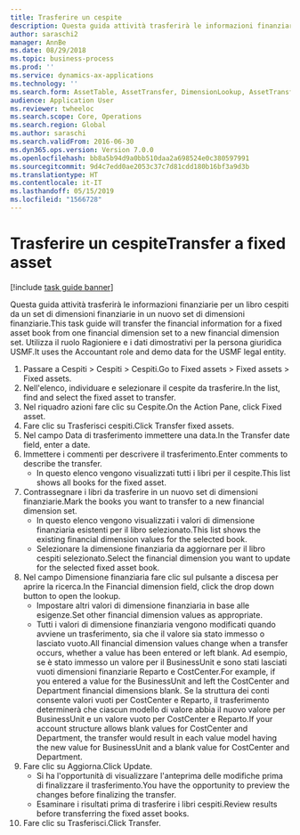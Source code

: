 ```yaml
---
title: Trasferire un cespite
description: Questa guida attività trasferirà le informazioni finanziarie per un libro cespiti da un set di dimensioni finanziarie in un nuovo set di dimensioni finanziarie.
author: saraschi2
manager: AnnBe
ms.date: 08/29/2018
ms.topic: business-process
ms.prod: ''
ms.service: dynamics-ax-applications
ms.technology: ''
ms.search.form: AssetTable, AssetTransfer, DimensionLookup, AssetTransferConfirmation
audience: Application User
ms.reviewer: twheeloc
ms.search.scope: Core, Operations
ms.search.region: Global
ms.author: saraschi
ms.search.validFrom: 2016-06-30
ms.dyn365.ops.version: Version 7.0.0
ms.openlocfilehash: bb8a5b94d9a0bb510daa2a698524e0c380597991
ms.sourcegitcommit: 9d4c7edd0ae2053c37c7d81cdd180b16bf3a9d3b
ms.translationtype: HT
ms.contentlocale: it-IT
ms.lasthandoff: 05/15/2019
ms.locfileid: "1566728"
---
```

# <a name="transfer-a-fixed-asset"></a><span data-ttu-id="ee033-103">Trasferire un cespite</span><span class="sxs-lookup"><span data-stu-id="ee033-103">Transfer a fixed asset</span></span>

[!include [task guide banner](../../includes/task-guide-banner.md)]

<span data-ttu-id="ee033-104">Questa guida attività trasferirà le informazioni finanziarie per un libro cespiti da un set di dimensioni finanziarie in un nuovo set di dimensioni finanziarie.</span><span class="sxs-lookup"><span data-stu-id="ee033-104">This task guide will transfer the financial information for a fixed asset book from one financial dimension set to a new financial dimension set.</span></span>  <span data-ttu-id="ee033-105">Utilizza il ruolo Ragioniere e i dati dimostrativi per la persona giuridica USMF.</span><span class="sxs-lookup"><span data-stu-id="ee033-105">It uses the Accountant role and demo data for the USMF legal entity.</span></span>

1. <span data-ttu-id="ee033-106">Passare a Cespiti > Cespiti > Cespiti.</span><span class="sxs-lookup"><span data-stu-id="ee033-106">Go to Fixed assets > Fixed assets > Fixed assets.</span></span>
2. <span data-ttu-id="ee033-107">Nell'elenco, individuare e selezionare il cespite da trasferire.</span><span class="sxs-lookup"><span data-stu-id="ee033-107">In the list, find and select the fixed asset to transfer.</span></span>
3. <span data-ttu-id="ee033-108">Nel riquadro azioni fare clic su Cespite.</span><span class="sxs-lookup"><span data-stu-id="ee033-108">On the Action Pane, click Fixed asset.</span></span>
4. <span data-ttu-id="ee033-109">Fare clic su Trasferisci cespiti.</span><span class="sxs-lookup"><span data-stu-id="ee033-109">Click Transfer fixed assets.</span></span>
5. <span data-ttu-id="ee033-110">Nel campo Data di trasferimento immettere una data.</span><span class="sxs-lookup"><span data-stu-id="ee033-110">In the Transfer date field, enter a date.</span></span>
6. <span data-ttu-id="ee033-111">Immettere i commenti per descrivere il trasferimento.</span><span class="sxs-lookup"><span data-stu-id="ee033-111">Enter comments to describe the transfer.</span></span>
    * <span data-ttu-id="ee033-112">In questo elenco vengono visualizzati tutti i libri per il cespite.</span><span class="sxs-lookup"><span data-stu-id="ee033-112">This list shows all books for the fixed asset.</span></span>  
7. <span data-ttu-id="ee033-113">Contrassegnare i libri da trasferire in un nuovo set di dimensioni finanziarie.</span><span class="sxs-lookup"><span data-stu-id="ee033-113">Mark the books you want to transfer to a new financial dimension set.</span></span>
    * <span data-ttu-id="ee033-114">In questo elenco vengono visualizzati i valori di dimensione finanziaria esistenti per il libro selezionato.</span><span class="sxs-lookup"><span data-stu-id="ee033-114">This list shows the existing financial dimension values for the selected book.</span></span>  
    * <span data-ttu-id="ee033-115">Selezionare la dimensione finanziaria da aggiornare per il libro cespiti selezionato.</span><span class="sxs-lookup"><span data-stu-id="ee033-115">Select the financial dimension you want to update for the selected fixed asset book.</span></span>  
8. <span data-ttu-id="ee033-116">Nel campo Dimensione finanziaria fare clic sul pulsante a discesa per aprire la ricerca.</span><span class="sxs-lookup"><span data-stu-id="ee033-116">In the Financial dimension field, click the drop down button to open the lookup.</span></span>
    * <span data-ttu-id="ee033-117">Impostare altri valori di dimensione finanziaria in base alle esigenze.</span><span class="sxs-lookup"><span data-stu-id="ee033-117">Set other financial dimension values as appropriate.</span></span>  
    * <span data-ttu-id="ee033-118">Tutti i valori di dimensione finanziaria vengono modificati quando avviene un trasferimento, sia che il valore sia stato immesso o lasciato vuoto.</span><span class="sxs-lookup"><span data-stu-id="ee033-118">All financial dimension values change when a transfer occurs, whether a value has been entered or left blank.</span></span> <span data-ttu-id="ee033-119">Ad esempio, se è stato immesso un valore per il BusinessUnit e sono stati lasciati vuoti dimensioni finanziarie Reparto e CostCenter.</span><span class="sxs-lookup"><span data-stu-id="ee033-119">For example, if you entered a value for the BusinessUnit and left the CostCenter and Department financial dimensions blank.</span></span> <span data-ttu-id="ee033-120">Se la struttura dei conti consente valori vuoti per CostCenter e Reparto, il trasferimento determinerà che ciascun modello di valore abbia il nuovo valore per BusinessUnit e un valore vuoto per CostCenter e Reparto.</span><span class="sxs-lookup"><span data-stu-id="ee033-120">If your account structure allows blank values for CostCenter and Department, the transfer would result in each value model having the new value for BusinessUnit and a blank value for CostCenter and Department.</span></span>  
9. <span data-ttu-id="ee033-121">Fare clic su Aggiorna.</span><span class="sxs-lookup"><span data-stu-id="ee033-121">Click Update.</span></span>
    * <span data-ttu-id="ee033-122">Si ha l'opportunità di visualizzare l'anteprima delle modifiche prima di finalizzare il trasferimento.</span><span class="sxs-lookup"><span data-stu-id="ee033-122">You have the opportunity to preview the changes before finalizing the transfer.</span></span>  
    * <span data-ttu-id="ee033-123">Esaminare i risultati prima di trasferire i libri cespiti.</span><span class="sxs-lookup"><span data-stu-id="ee033-123">Review results before transferring the fixed asset books.</span></span>  
10. <span data-ttu-id="ee033-124">Fare clic su Trasferisci.</span><span class="sxs-lookup"><span data-stu-id="ee033-124">Click Transfer.</span></span>

